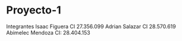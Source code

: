 # Proyecto-1
Integrantes 
Isaac Figuera CI 27.356.099 
Adrian Salazar CI 28.570.619 
Abimelec Mendoza CI: 28.404.153
